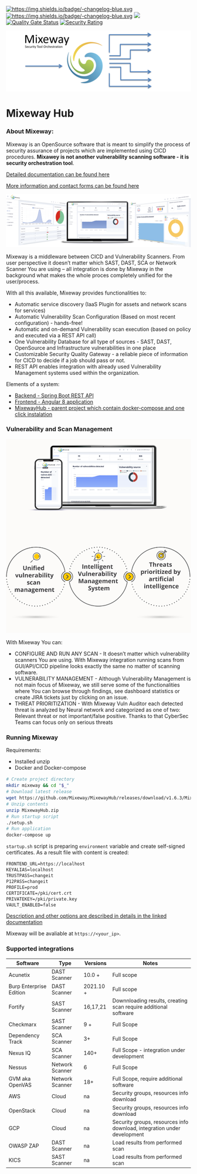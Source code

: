 <a href="https://github.com/Mixeway/MixewayHub/blob/master/releasenote.md"><img src="https://img.shields.io/badge/version-1.7.0-blue" alt="https://img.shields.io/badge/-changelog-blue.svg" data-canonical-src="https://img.shields.io/badge/-changelog-blue.svg" style="max-width:100%;"></a>
<a href="hub.docker.comd"><img src="https://img.shields.io/docker/pulls/mixeway/backend?logo=Mixeway&style=plastic" alt="https://img.shields.io/badge/-changelog-blue.svg" data-canonical-src="https://img.shields.io/badge/-changelog-blue.svg" style="max-width:100%;"></a>
![](https://github.com/Mixeway/MixewayBackend/workflows/Deploy%20prod%20version/badge.svg?branch=master)
[![Quality Gate Status](https://sonarcloud.io/api/project_badges/measure?project=Mixeway_MixewayBackend&metric=alert_status)](https://sonarcloud.io/dashboard?id=Mixeway_MixewayBackend)
[![Security Rating](https://sonarcloud.io/api/project_badges/measure?project=Mixeway_MixewayBackend&metric=security_rating)](https://sonarcloud.io/dashboard?id=Mixeway_MixewayBackend)

![MixewayLogo](.github/img/mixewaybadge.png)

# Mixeway Hub 

### About Mixeway:
Mixeway is an OpenSource software that is meant to simplify the process of security assurance of projects which are implemented using CICD procedures. **Mixawey is not another vulnerability scanning
software - it is security orchestration tool**.

<a href="https://mixeway.github.io">Detailed documentation can be found here</a>

<a href="https://mixeway.io">More information and contact forms can be found here</a>

![](.github/img/lead_image-transparent.png)

Mixeway is a middleware between CICD and Vulnerability Scanners. From user perspective it doesn’t matter which SAST, DAST, SCA or Network Scanner You are using – all integration is done by Mixeway in the background what makes the whole proces completely unified for the user/process.

With all this available, Mixeway provides functionalities to:
- Automatic service discovery (IaaS Plugin for assets and network scans for services)
- Automatic Vulnerability Scan Configuration (Based on most recent configuration) - hands-free!
- Automatic and on-demand Vulnerability scan execution (based on policy and executed via a REST API call)
- One Vulnerability Database for all type of sources - SAST, DAST, OpenSource and Infrastructure vulnerabilities in one place
- Customizable Security Quality Gateway - a reliable piece of information for CICD to decide if a job should pass or not.
- REST API enables integration with already used Vulnerability Management systems used within the organization.

Elements of a system:
- <a href="https://github.com/Mixeway/MixewayBackend">Backend - Spring Boot REST API</a>
- <a href="https://github.com/Mixeway/MixewayFrontend">Frontend - Angular 8 application </a>
- <a href="https://github.com/Mixeway/MixewayHub">MixewayHub - parent project which contain docker-compose and one click instalation </a>

### Vulnerability and Scan Management

![](.github/img/vuln_scan_mgmt.png)

With Mixeway You can:
* CONFIGURE AND RUN ANY SCAN - It doesn’t matter which vulnerability scanners You are using. With Mixeway integration running scans from GUI/API/CICD pipeline looks exactly the same no matter of scanning software.
* VULNERABILITY MANAGEMENT - Although Vulnerability Management is not main focus of Mixeway, we still serve some of the functionalities where You can browse through findings, see dashboard statistics or create JIRA tickets just by clicking on an issue.
* THREAT PRIORITIZATION - With Mixeway Vuln Auditor each detected threat is analyzed by Neural network and categorized as one of two: Relevant threat or not important/false positive. Thanks to that CyberSec Teams can focus only on serious threats

### Running Mixeway

Requirements:
* Installed unzip
* Docker and Docker-compose

```bash
# Create project directory
mkdir mixeway && cd "$_"
# Download latest release
wget https://github.com/Mixeway/MixewayHub/releases/download/v1.6.3/MixewayHub.zip
# Unzip contents
unzip MixewayHub.zip
# Run startup script
./setup.sh
# Run application
docker-compose up
```

`startup.sh` script is preparing `environment` variable and create self-signed certificates. As a result file with content is created:
```shell
FRONTEND_URL=https://localhost
KEYALIAS=localhost
TRUSTPASS=changeit
P12PASS=changeit
PROFILE=prod
CERTIFICATE=/pki/cert.crt
PRIVATEKEY=/pki/private.key
VAULT_ENABLED=false
```

<a href="https://mixeway.github.io/installation/">Description and other options are described in details in the linked documentation</a>

Mixeway will be avaliable at `https://<your_ip>`.

### Supported integrations

| Software                | Type            | Versions  | Notes                                                                   |
|-------------------------|-----------------|-----------|-------------------------------------------------------------------------|
| Acunetix                | DAST Scanner    | 10.0 +    | Full scope                                                              | 
| Burp Enterprise Edition | DAST Scanner    | 2021.10 + | Full scope                                                              |
| Fortify                 | SAST Scanner    | 16,17,21  | Downnloading results, creating scan require additional software         |
| Checkmarx               | SAST Scanner    | 9 +       | Full Scope                                                              |
| Dependency Track        | SCA Scanner     | 3+        | Full Scope                                                              |
| Nexus IQ                | SCA Scanner     | 140+      | Full Scope - integration under development                              |
| Nessus                  | Network Scanner | 6         | Full Scope                                                              |
| GVM aka OpenVAS         | Network Scanner | 18+       | Full Scope, require additional software                                 |
| AWS                     | Cloud           | na        | Security groups, resources info download                                |
| OpenStack               | Cloud           | na        | Security groups, resources info download                                |
| GCP                     | Cloud           | na        | Security groups, resources info download, integration under development |
| OWASP ZAP               | DAST Scanner    | na        | Load results from performed scan                                        |
| KICS                    | SAST Scanner    | na        | Load results from performed scan                                        |
